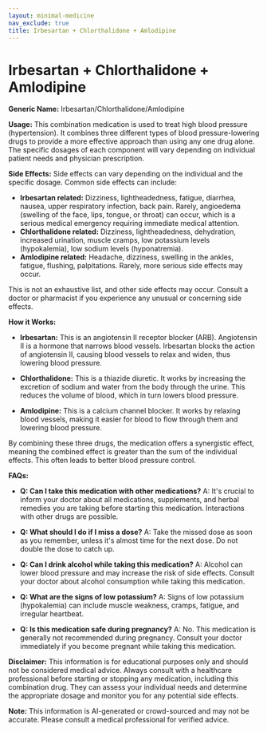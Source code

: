 ```yaml
---
layout: minimal-medicine
nav_exclude: true
title: Irbesartan + Chlorthalidone + Amlodipine
---
```


# Irbesartan + Chlorthalidone + Amlodipine

**Generic Name:** Irbesartan/Chlorthalidone/Amlodipine

**Usage:** This combination medication is used to treat high blood pressure (hypertension).  It combines three different types of blood pressure-lowering drugs to provide a more effective approach than using any one drug alone.  The specific dosages of each component will vary depending on individual patient needs and physician prescription.


**Side Effects:**  Side effects can vary depending on the individual and the specific dosage.  Common side effects can include:

* **Irbesartan related:** Dizziness, lightheadedness, fatigue, diarrhea, nausea, upper respiratory infection, back pain.  Rarely, angioedema (swelling of the face, lips, tongue, or throat) can occur, which is a serious medical emergency requiring immediate medical attention.
* **Chlorthalidone related:** Dizziness, lightheadedness, dehydration, increased urination, muscle cramps, low potassium levels (hypokalemia), low sodium levels (hyponatremia).
* **Amlodipine related:** Headache, dizziness, swelling in the ankles, fatigue, flushing, palpitations.  Rarely, more serious side effects may occur.

This is not an exhaustive list, and other side effects may occur.  Consult a doctor or pharmacist if you experience any unusual or concerning side effects.


**How it Works:**

* **Irbesartan:** This is an angiotensin II receptor blocker (ARB).  Angiotensin II is a hormone that narrows blood vessels.  Irbesartan blocks the action of angiotensin II, causing blood vessels to relax and widen, thus lowering blood pressure.

* **Chlorthalidone:** This is a thiazide diuretic.  It works by increasing the excretion of sodium and water from the body through the urine.  This reduces the volume of blood, which in turn lowers blood pressure.

* **Amlodipine:** This is a calcium channel blocker.  It works by relaxing blood vessels, making it easier for blood to flow through them and lowering blood pressure.


By combining these three drugs, the medication offers a synergistic effect, meaning the combined effect is greater than the sum of the individual effects.  This often leads to better blood pressure control.


**FAQs:**

* **Q: Can I take this medication with other medications?** A:  It's crucial to inform your doctor about all medications, supplements, and herbal remedies you are taking before starting this medication.  Interactions with other drugs are possible.

* **Q: What should I do if I miss a dose?** A: Take the missed dose as soon as you remember, unless it's almost time for the next dose.  Do not double the dose to catch up.

* **Q: Can I drink alcohol while taking this medication?** A:  Alcohol can lower blood pressure and may increase the risk of side effects.  Consult your doctor about alcohol consumption while taking this medication.

* **Q:  What are the signs of low potassium?** A: Signs of low potassium (hypokalemia) can include muscle weakness, cramps, fatigue, and irregular heartbeat.

* **Q:  Is this medication safe during pregnancy?** A:  No.  This medication is generally not recommended during pregnancy.  Consult your doctor immediately if you become pregnant while taking this medication.


**Disclaimer:** This information is for educational purposes only and should not be considered medical advice.  Always consult with a healthcare professional before starting or stopping any medication, including this combination drug.  They can assess your individual needs and determine the appropriate dosage and monitor you for any potential side effects.


**Note:** This information is AI-generated or crowd-sourced and may not be accurate. Please consult a medical professional for verified advice.